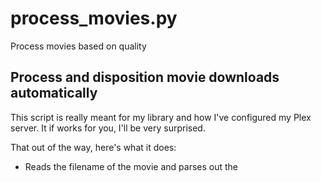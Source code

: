 # process_movies.py
Process movies based on quality

## Process and disposition movie downloads automatically
This script is really meant for my library and how I've configured my Plex server. It if works for you, I'll be very surprised. 

That out of the way, here's what it does:
  * Reads the filename of the movie and parses out the <title> and <year> (using the Parse Torrent Name library)
  * Connects to TheMovieDB to fix the title and get movie genre. (using FuzzyWuzzy fuzzy string matching)
  * Opens the movie with FFProbe to get video and audio quality information (using FFProbe, duh)
  * Connects to the Plex database to see if the movie already exists in the library, if so:
  ** If so, it compares the video and audio quality information to determine which is better
  ** If not, it performs a quality check on the movies to determine if its good enough to add to the library
  *** Movies that are considered borderline are added to a staging directory for manual processing
  *** Movies that do not meet quality standards are deleted.

### Usage: process_movies.py [-d|--dry-run] [-v|--verbose] [-r|--replace] -f <movie>
  -d|--dry-run    Disposition file but don't perform any file operations
  -v|--verbose    Increase logging
  -r|--replace    Replace file in Plex library if it's deemed better
 
 
